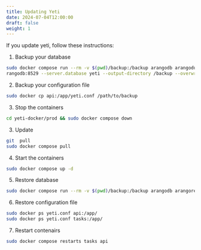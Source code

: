 ```yaml
---
title: Updating Yeti
date: 2024-07-04T12:00:00
draft: false
weight: 1
---
```


If you update yeti, follow these instructions:

1. Backup your database

```bash
sudo docker compose run --rm -v $(pwd)/backup:/backup arangodb arangodump --server.endpoint tcp://a
rangodb:8529 --server.database yeti --output-directory /backup --overwrite true
```

2. Backup your configuration file

```bash
sudo docker cp api:/app/yeti.conf /path/to/backup
```

3. Stop the containers

```bash
cd yeti-docker/prod && sudo docker compose down
```

3. Update

```bash
git  pull
sudo docker compose pull
```

4. Start the containers

```bash
sudo docker compose up -d
```

5. Restore database

```bash
sudo docker compose run --rm -v $(pwd)/backup:/backup arangodb arangorestore --server.endpoint tcp://arangodb:8529 --input-directory /backup --server.database yeti --overwrite true
```

6. Restore configuration file

```bash
sudo docker ps yeti.conf api:/app/
sudo docker ps yeti.conf tasks:/app/
```

7. Restart contenairs

```bash
sudo docker compose restarts tasks api
```
